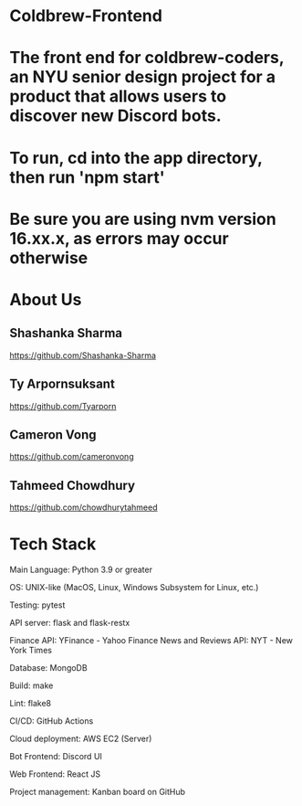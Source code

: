# Coldbrew-Frontend


# The front end for coldbrew-coders, an NYU senior design project for a product that allows users to discover new Discord bots.

# To run, cd into the app directory, then run 'npm start'

# Be sure you are using nvm version 16.xx.x, as errors may occur otherwise


# About Us
 ## Shashanka Sharma
https://github.com/Shashanka-Sharma

## Ty Arpornsuksant
https://github.com/Tyarporn

## Cameron Vong
https://github.com/cameronvong

## Tahmeed Chowdhury
https://github.com/chowdhurytahmeed

# Tech Stack
Main Language: Python 3.9 or greater

OS: UNIX-like (MacOS, Linux, Windows Subsystem for Linux, etc.)

Testing: pytest

API server: flask and flask-restx

Finance API: YFinance - Yahoo Finance
News and Reviews API: NYT - New York Times

Database: MongoDB

Build: make

Lint: flake8

CI/CD: GitHub Actions

Cloud deployment: AWS EC2 (Server) 

Bot Frontend: Discord UI 

Web Frontend: React JS

Project management: Kanban board on GitHub
